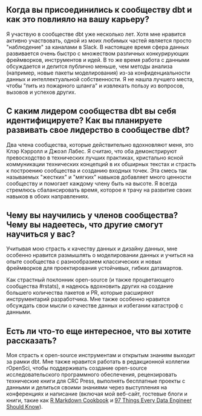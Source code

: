 ## Когда вы присоединились к сообществу dbt и как это повлияло на вашу карьеру?

Я участвую в сообществе dbt уже несколько лет. Хотя мне нравится активно участвовать, одной из моих любимых частей является просто "наблюдение" за каналами в Slack. В настоящее время сфера данных развивается очень быстро с множеством различных конкурирующих фреймворков, инструментов и идей. В то же время работа с данными обсуждается и делится публично меньше, чем методы анализа (например, новые пакеты моделирования) из-за конфиденциальности данных и интеллектуальной собственности. Я не нашла лучшего места, чтобы "пить из пожарного шланга" и извлекать пользу из вопросов, вызовов и успехов других.

## С каким лидером сообщества dbt вы себя идентифицируете? Как вы планируете развивать свое лидерство в сообществе dbt?

Два члена сообщества, которые действительно вдохновляют меня, это Клэр Кэрролл и Джоэл Лабес. Я считаю, что оба демонстрируют превосходство в технических лучших практиках, кристально ясной коммуникации технических концепций в их обширных текстах и страсть к построению сообщества и созданию входных точек. Эта смесь так называемых "жестких" и "мягких" навыков добавляет много ценности сообществу и помогает каждому члену быть на высоте. Я всегда стремлюсь сбалансировать время, которое я трачу на развитие своих навыков в обоих направлениях.

## Чему вы научились у членов сообщества? Чему вы надеетесь, что другие смогут научиться у вас?

Учитывая мою страсть к качеству данных и дизайну данных, мне особенно нравится размышлять о моделировании данных и учиться на опыте сообщества с разнообразием классических и новых фреймворков для проектирования устойчивых, гибких датамартов.

Как страстный поклонник open-source (и также процветающего сообщества #rstats), я надеюсь вдохновить других на создание большего количества пакетов и PR, которые расширяют инструментарий разработчика. Мне также особенно нравится обсуждать свои мысли о качестве данных и избегании катастроф с данными.

## Есть ли что-то еще интересное, что вы хотите рассказать?

Моя страсть к open-source инструментам и открытым знаниям выходит за рамки dbt. Мне также нравится работать в редакционной коллегии rOpenSci, чтобы поддерживать создание open-source исследовательского программного обеспечения, рецензировать технические книги для CRC Press, выполнять бесплатные проекты с данными и делиться своими знаниями через выступления на конференциях и написание (включая мой веб-сайт, гостевые блоги и книги, такие как [R Markdown Cookbook](https://bookdown.org/yihui/rmarkdown-cookbook/) и [97 Things Every Data Engineer Should Know](https://www.oreilly.com/library/view/97-things-every/9781492062400/)).